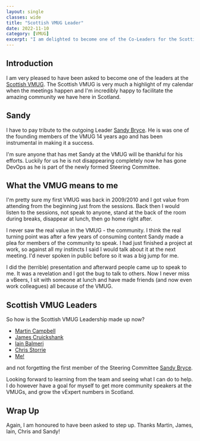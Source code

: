 ```yaml
---
layout: single
classes: wide
title: "Scottish VMUG Leader"
date: 2022-11-10
category: [VMUG]
excerpt: "I am delighted to become one of the Co-Leaders for the Scottish VMUG"
---
```

## Introduction

I am very pleased to have been asked to become one of the leaders at the [Scottish VMUG](https://www.scottishvmug.com/about/). The Scottish VMUG is very much a highlight of my calendar when the meetings happen and I'm incredibly happy to facilitate the amazing community we have here in Scotland.

## Sandy

I have to pay tribute to the outgoing Leader [Sandy Bryce](https://twitter.com/sandybryce). He is was one of the founding members of the VMUG 14 years ago and has been instrumental in making it a success.

I'm sure anyone that has met Sandy at the VMUG will be thankful for his efforts. Luckily for us he is not disappearing completely now he has gone DevOps as he is part of the newly formed Steering Committee.

## What the VMUG means to me

I'm pretty sure my first VMUG was back in 2009/2010 and I got value from attending from the beginning just from the sessions. Back then I would listen to the sessions, not speak to anyone, stand at the back of the room during breaks, disappear at lunch, then go home right after.

I never saw the real value in the VMUG - the community. I think the real turning point was after a few years of consuming content Sandy made a plea for members of the community to speak. I had just finished a project at work, so against all my instincts I said I would talk about it at the next meeting. I'd never spoken in public before so it was a big jump for me.

I did the (terrible) presentation and afterward people came up to speak to me. It was a revelation and I got the bug to talk to others. Now I never miss a vBeers, I sit with someone at lunch and have made friends (and now even work colleagues) all because of the VMUG.

## Scottish VMUG Leaders

So how is the Scottish VMUG Leadership made up now?

- [Martin Campbell](https://twitter.com/vmartincam)
- [James Cruickshank](https://twitter.com/vCrooky)
- [Iain Balmeri](https://twitter.com/Balmeri)
- [Chris Storrie](https://twitter.com/chrisstorrie)
- [Me!](https://twitter.com/cwestwater)

and not forgetting the first member of the Steering Committee [Sandy Bryce](https://twitter.com/sandybryce).

Looking forward to learning from the team and seeing what I can do to help. I do however have a goal for myself to get more community speakers at the VMUGs, and grow the vExpert numbers in Scotland.

## Wrap Up

Again, I am honoured to have been asked to step up. Thanks Martin, James, Iain, Chris and Sandy!